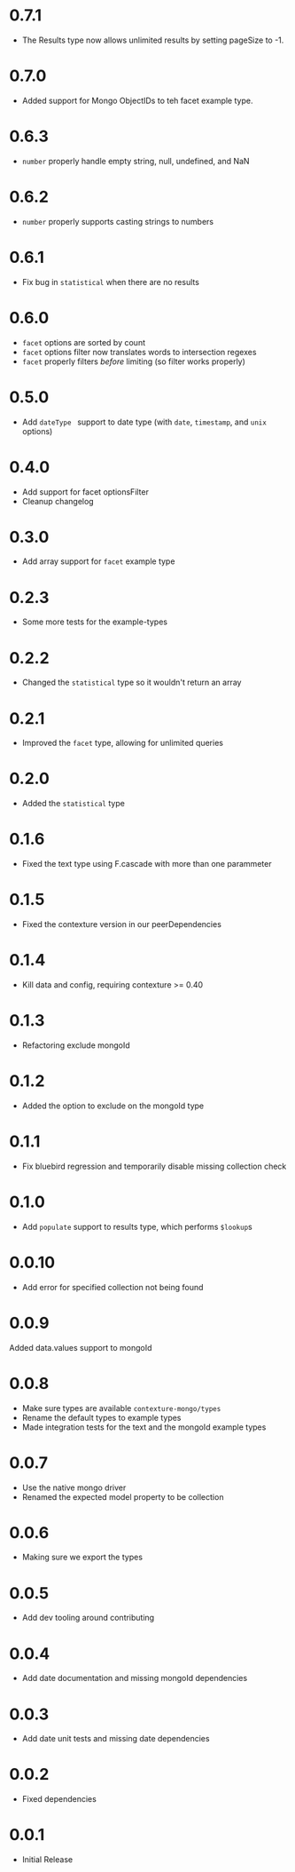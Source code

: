 ﻿# 0.7.1
* The Results type now allows unlimited results by setting pageSize to -1.

# 0.7.0
* Added support for Mongo ObjectIDs to teh facet example type.

# 0.6.3
* `number` properly handle empty string, null, undefined, and NaN

# 0.6.2
* `number` properly supports casting strings to numbers

# 0.6.1
* Fix bug in `statistical` when there are no results

# 0.6.0
* `facet` options are sorted by count
* `facet` options filter now translates words to intersection regexes
* `facet` properly filters _before_ limiting (so filter works properly)

# 0.5.0
* Add `dateType ` support to date type (with `date`, `timestamp`, and `unix ` options)

# 0.4.0
* Add support for facet optionsFilter
* Cleanup changelog

# 0.3.0
* Add array support for `facet` example type

# 0.2.3
* Some more tests for the example-types

# 0.2.2
* Changed the `statistical` type so it wouldn't return an array

# 0.2.1
* Improved the `facet` type, allowing for unlimited queries

# 0.2.0
* Added the `statistical` type

# 0.1.6
* Fixed the text type using F.cascade with more than one parammeter

# 0.1.5
* Fixed the contexture version in our peerDependencies

# 0.1.4
* Kill data and config, requiring contexture >= 0.40

# 0.1.3
* Refactoring exclude mongoId

# 0.1.2
* Added the option to exclude on the mongoId type

# 0.1.1
* Fix bluebird regression and temporarily disable missing collection check

# 0.1.0
* Add `populate` support to results type, which performs `$lookup`s

# 0.0.10
* Add error for specified collection not being found

# 0.0.9
Added data.values support to mongoId

# 0.0.8
* Make sure types are available `contexture-mongo/types`
* Rename the default types to example types
* Made integration tests for the text and the mongoId example types

# 0.0.7
* Use the native mongo driver
* Renamed the expected model property to be collection

# 0.0.6
* Making sure we export the types

# 0.0.5
* Add dev tooling around contributing

# 0.0.4
* Add date documentation and missing mongoId dependencies

# 0.0.3
* Add date unit tests and missing date dependencies

# 0.0.2
* Fixed dependencies

# 0.0.1
* Initial Release
